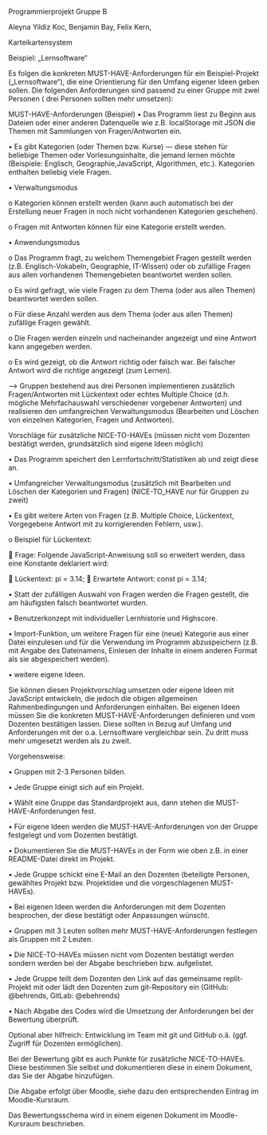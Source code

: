 Programmierprojekt 
Gruppe B

Aleyna Yildiz Koc,
Benjamin Bay,
Felix Kern,

Karteikartensystem

Beispiel: „Lernsoftware“

Es folgen die konkreten MUST-HAVE-Anforderungen für ein Beispiel-Projekt („Lernsoftware“), die eine Orientierung für den Umfang eigener Ideen geben sollen. Die folgenden Anforderungen sind passend zu einer Gruppe mit zwei Personen ( drei Personen sollten mehr umsetzen):

MUST-HAVE-Anforderungen (Beispiel)
•	Das Programm liest zu Beginn aus Dateien oder einer anderen Datenquelle wie z.B. localStorage mit JSON die Themen mit Sammlungen von Fragen/Antworten ein.

•	Es gibt Kategorien (oder Themen bzw. Kurse) — diese stehen für beliebige Themen oder Vorlesungsinhalte, die jemand lernen möchte (Beispiele: Englisch, Geographie,JavaScript, Algorithmen, etc.). Kategorien enthalten beliebig viele Fragen.

•	Verwaltungsmodus 

o	Kategorien können erstellt werden (kann auch automatisch bei der Erstellung neuer Fragen in noch nicht vorhandenen Kategorien geschehen).

o	Fragen mit Antworten können für eine Kategorie erstellt werden.

•	Anwendungsmodus 

o	Das Programm fragt, zu welchem Themengebiet Fragen gestellt werden (z.B. Englisch-Vokabeln, Geographie, IT-Wissen) oder ob zufällige Fragen aus allen vorhandenen Themengebieten beantwortet werden sollen.

o	Es wird gefragt, wie viele Fragen zu dem Thema (oder aus allen Themen) beantwortet werden sollen.

o	Für diese Anzahl werden aus dem Thema (oder aus allen Themen) zufällige Fragen gewählt.

o	Die Fragen werden einzeln und nacheinander angezeigt und eine Antwort kann angegeben werden.

o	Es wird gezeigt, ob die Antwort richtig oder falsch war. Bei falscher Antwort wird die richtige angezeigt (zum Lernen).

⟶ Gruppen bestehend aus drei Personen implementieren zusätzlich Fragen/Antworten mit Lückentext oder echtes Multiple Choice (d.h. mögliche Mehrfachauswahl verschiedener vorgebener Antworten) und realisieren den umfangreichen Verwaltungsmodus (Bearbeiten und Löschen von einzelnen Kategorien, Fragen und Antworten).

Vorschläge für zusätzliche NICE-TO-HAVEs (müssen nicht vom Dozenten bestätigt werden, grundsätzlich sind eigene Ideen möglich)

•	Das Programm speichert den Lernfortschritt/Statistiken ab und zeigt diese an.

•	Umfangreicher Verwaltungsmodus (zusätzlich mit Bearbeiten und Löschen der Kategorien und Fragen) (NICE-TO_HAVE nur für Gruppen zu zweit)

•	Es gibt weitere Arten von Fragen (z.B. Multiple Choice, Lückentext, Vorgegebene Antwort mit zu korrigierenden Fehlern, usw.). 

o	Beispiel für Lückentext: 

	Frage: Folgende JavaScript-Anweisung soll so erweitert werden, dass eine Konstante deklariert wird:

	Lückentext: pi = 3.14;
	Erwartete Antwort: const pi = 3.14;

•	Statt der zufälligen Auswahl von Fragen werden die Fragen gestellt, die am häufigsten falsch beantwortet wurden.

•	Benutzerkonzept mit individueller Lernhistorie und Highscore.

•	Import-Funktion, um weitere Fragen für eine (neue) Kategorie aus einer Datei einzulesen und für die Verwendung im Programm abzuspeichern (z.B. mit Angabe des Dateinamens, Einlesen der Inhalte in einem anderen Format als sie abgespeichert werden).

•	weitere eigene Ideen.

Sie können diesen Projektvorschlag umsetzen oder eigene Ideen mit JavaScript entwickeln, die jedoch die obigen allgemeinen Rahmenbedingungen und Anforderungen einhalten. Bei eigenen Ideen müssen Sie die konkreten MUST-HAVE-Anforderungen definieren und vom Dozenten bestätigen lassen. Diese sollten in Bezug auf Umfang und Anforderungen mit der o.a. Lernsoftware vergleichbar sein. Zu dritt muss mehr umgesetzt werden als zu zweit.

Vorgehensweise:

•	Gruppen mit 2-3 Personen bilden.

•	Jede Gruppe einigt sich auf ein Projekt.

•	Wählt eine Gruppe das Standardprojekt aus, dann stehen die MUST-HAVE-Anforderungen fest.

•	Für eigene Ideen werden die MUST-HAVE-Anforderungen von der Gruppe festgelegt und vom Dozenten bestätigt.

•	Dokumentieren Sie die MUST-HAVEs in der Form wie oben z.B. in einer README-Datei direkt im Projekt.

•	Jede Gruppe schickt eine E-Mail an den Dozenten (beteiligte Personen, gewähltes Projekt bzw. Projektidee und die vorgeschlagenen MUST-HAVEs).

•	Bei eigenen Ideen werden die Anforderungen mit dem Dozenten besprochen, der diese bestätigt oder Anpassungen wünscht.

•	Gruppen mit 3 Leuten sollten mehr MUST-HAVE-Anforderungen festlegen als Gruppen mit 2 Leuten.

•	Die NICE-TO-HAVEs müssen nicht vom Dozenten bestätigt werden sondern werden bei der Abgabe beschrieben bzw. aufgelistet.

•	Jede Gruppe teilt dem Dozenten den Link auf das gemeinsame replit-Projekt mit oder lädt den Dozenten zum git-Repository ein (GitHub: @behrends, GitLab: @ebehrends)

•	Nach Abgabe des Codes wird die Umsetzung der Anforderungen bei der Bewertung überprüft.

Optional aber hilfreich: Entwicklung im Team mit git und GitHub o.ä. (ggf. Zugriff für Dozenten ermöglichen).

Bei der Bewertung gibt es auch Punkte für zusätzliche NICE-TO-HAVEs. Diese bestimmen Sie selbst und dokumentieren diese in einem Dokument, das Sie der Abgabe hinzufügen.

Die Abgabe erfolgt über Moodle, siehe dazu den entsprechenden Eintrag im Moodle-Kursraum.

Das Bewertungsschema wird in einem eigenen Dokument im Moodle-Kursraum beschrieben.












